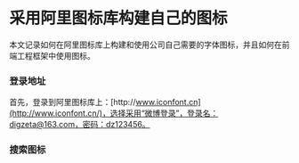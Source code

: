 # 采用阿里图标库构建自己的图标

本文记录如何在阿里图标库上构建和使用公司自己需要的字体图标，并且如何在前端工程框架中使用图标。

### 登录地址

首先，登录到阿里图标库上：[http:\/\/www.iconfont.cn](http://www.iconfont.cn/)，选择采用“微博登录”，登录名：digzeta@163.com，密码：dz123456。

### 搜索图标



